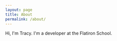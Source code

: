 ```yaml
---
layout: page
title: About
permalink: /about/
---
```

Hi, I'm Tracy. I'm a developer at the Flatiron School.
